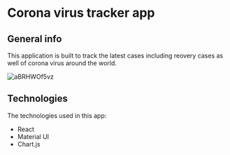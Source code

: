# Corona virus tracker app


## General info
This application is built to track the latest cases including reovery cases as well of corona virus around the world.

![aBRHWOf5vz](https://user-images.githubusercontent.com/47989793/140295009-03f63de9-8d50-4292-bdbe-d578c57dc90e.gif)


## Technologies
The technologies used in this app:
* React
* Material UI
* Chart.js
